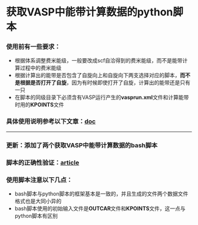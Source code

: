 # 获取VASP中能带计算数据的python脚本
### 使用前有一些要求：
- 根据体系调整费米能级，一般要改成scf自洽得到的费米能级，而不是能带计算过程中的费米能级
- 根据计算出的能带是否包含了自旋向上和自旋向下两支选择对应的脚本，**而不是根据是否打开了自旋**，因为有时候即使打开了自旋，计算出的能带还是只有一只
- 在脚本的同级目录下必须含有VASP运行产生的**vasprun.xml**文件和计算能带时用的**KPOINTS**文件
### 具体使用说明参考以下文章：[doc](https://www.jun997.xyz/2022/04/18/4ea3d8ef74d8.html)
---
### 更新：添加了两个获取VASP中能带计算数据的bash脚本
### 脚本的正确性验证：[article](https://www.jun997.xyz/2022/04/19/61701185fd17.html)
### 使用脚本注意以下几点：
- bash脚本与python脚本的框架基本是一致的，并且生成的文件两个数据文件格式也是大同小异的
- bash脚本使用的初始输入文件是**OUTCAR**文件和**KPOINTS**文件，这一点与python脚本有区别
